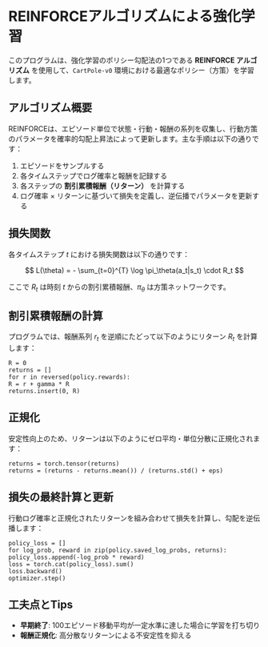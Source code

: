 # REINFORCEアルゴリズムによる強化学習

このプログラムは、強化学習のポリシー勾配法の1つである **REINFORCE アルゴリズム** を使用して、`CartPole-v0` 環境における最適なポリシー（方策）を学習します。

## アルゴリズム概要

REINFORCEは、エピソード単位で状態・行動・報酬の系列を収集し、行動方策のパラメータを確率的勾配上昇法によって更新します。主な手順は以下の通りです：

1. エピソードをサンプルする
2. 各タイムステップでログ確率と報酬を記録する
3. 各ステップの **割引累積報酬（リターン）** を計算する
4. ログ確率 × リターンに基づいて損失を定義し、逆伝播でパラメータを更新する

## 損失関数

各タイムステップ $t$ における損失関数は以下の通りです：

$$
L(\theta) = - \sum_{t=0}^{T} \log \pi_\theta(a_t|s_t) \cdot R_t
$$

ここで $R_t$ は時刻 $t$ からの割引累積報酬、$\pi_\theta$ は方策ネットワークです。

## 割引累積報酬の計算

プログラムでは、報酬系列 $r_t$ を逆順にたどって以下のようにリターン $R_t$ を計算します：
```
R = 0
returns = []
for r in reversed(policy.rewards):
R = r + gamma * R
returns.insert(0, R)
```
## 正規化

安定性向上のため、リターンは以下のようにゼロ平均・単位分散に正規化されます：
```
returns = torch.tensor(returns)
returns = (returns - returns.mean()) / (returns.std() + eps)
```
## 損失の最終計算と更新

行動ログ確率と正規化されたリターンを組み合わせて損失を計算し、勾配を逆伝播します：
```
policy_loss = []
for log_prob, reward in zip(policy.saved_log_probs, returns):
policy_loss.append(-log_prob * reward)
loss = torch.cat(policy_loss).sum()
loss.backward()
optimizer.step()
```
## 工夫点とTips

- **早期終了**: 100エピソード移動平均が一定水準に達した場合に学習を打ち切り
- **報酬正規化**: 高分散なリターンによる不安定性を抑える